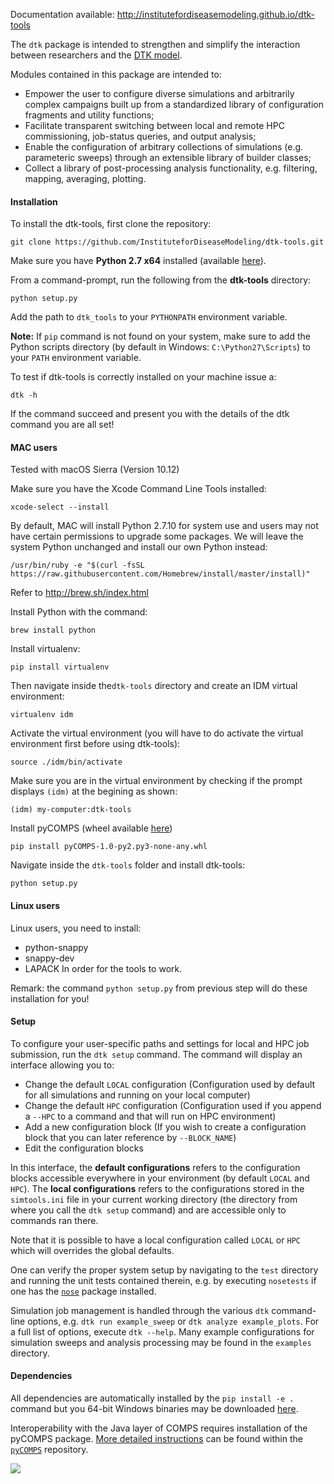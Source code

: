 Documentation available: http://institutefordiseasemodeling.github.io/dtk-tools

The `dtk` package is intended to strengthen and simplify the interaction between researchers and the [DTK model](http://idmod.org/idmdoc/).

Modules contained in this package are intended to:
- Empower the user to configure diverse simulations and arbitrarily complex campaigns built up from a standardized library of configuration fragments and utility functions; 
- Facilitate transparent switching between local and remote HPC commissioning, job-status queries, and output analysis;
- Enable the configuration of arbitrary collections of simulations (e.g. parameteric sweeps) through an extensible library of builder classes; 
- Collect a library of post-processing analysis functionality, e.g. filtering, mapping, averaging, plotting.

#### Installation

To install the dtk-tools, first clone the repository:
```
git clone https://github.com/InstituteforDiseaseModeling/dtk-tools.git
```

Make sure you have **Python 2.7 x64** installed (available [here](https://www.python.org/downloads/)).

From a command-prompt, run the following from the **dtk-tools** directory:
```
python setup.py 
```

Add the path to `dtk_tools` to your `PYTHONPATH` environment variable.

**Note:** If `pip` command is not found on your system, make sure to add the Python scripts directory (by default in Windows: `C:\Python27\Scripts`)
to your `PATH` environment variable.

To test if dtk-tools is correctly installed on your machine issue a:
```
dtk -h
```
If the command succeed and present you with the details of the dtk command you are all set!


#### MAC users ####
Tested with macOS Sierra (Version 10.12)

Make sure you have the Xcode Command Line Tools installed:
```
xcode-select --install
```

By default, MAC will install Python 2.7.10 for system use and users may not have certain permissions to upgrade some packages. We will leave the system Python unchanged and install our own Python instead:
```
/usr/bin/ruby -e "$(curl -fsSL https://raw.githubusercontent.com/Homebrew/install/master/install)"
```
Refer to http://brew.sh/index.html

Install Python with the command:
```
brew install python
```

Install virtualenv:
```
pip install virtualenv
```

Then navigate inside the`dtk-tools` directory and create an IDM virtual environment:
```
virtualenv idm
```

Activate the virtual environment (you will have to do activate the virtual environment first before using dtk-tools):
```
source ./idm/bin/activate
```

Make sure you are in the virtual environment by checking if the prompt displays `(idm)` at the begining as shown:
```
(idm) my-computer:dtk-tools
```

Install pyCOMPS (wheel available [here](https://institutefordiseasemodeling.github.io/PythonDependencies/pyCOMPS-1.0-py2.py3-none-any.whl))
```
pip install pyCOMPS-1.0-py2.py3-none-any.whl
```

Navigate inside the `dtk-tools` folder and install dtk-tools:
```
python setup.py
```

#### Linux users
Linux users, you need to install:
- python-snappy
- snappy-dev
- LAPACK
In order for the tools to work.

Remark: the command ```python setup.py``` from previous step will do these installation for you!

#### Setup

To configure your user-specific paths and settings for local and HPC job submission, run the `dtk setup` command.
The command will display an interface allowing you to:

* Change the default `LOCAL` configuration (Configuration used by default for all simulations and running on your local computer)
* Change the default `HPC` configuration (Configuration used if you append a `--HPC` to a command and that will run on HPC environment)
* Add a new configuration block (If you wish to create a configuration block that you can later reference by `--BLOCK_NAME`)
* Edit the configuration blocks

In this interface, the **default configurations** refers to the configuration blocks accessible everywhere in your environment (by default `LOCAL` and `HPC`).
The **local configurations** refers to the configurations stored in the `simtools.ini` file in your current working directory (the directory from where you call the `dtk setup` command) and are
accessible only to commands ran there. 

Note that it is possible to have a local configuration called `LOCAL` or `HPC` which will overrides the global defaults. 

One can verify the proper system setup by navigating to the `test` directory and running the unit tests contained therein, e.g. by executing `nosetests` if one has the [`nose`](http://nose.readthedocs.org/en/latest/index.html) package installed.

Simulation job management is handled through the various `dtk` command-line options, e.g. `dtk run example_sweep` or `dtk analyze example_plots`.  For a full list of options, execute `dtk --help`.  Many example configurations for simulation sweeps and analysis processing may be found in the `examples` directory.

#### Dependencies

All dependencies are automatically installed by the `pip install -e .` command but you 64-bit Windows binaries may be downloaded [here](http://www.lfd.uci.edu/~gohlke/pythonlibs).

Interoperability with the Java layer of COMPS requires installation of the pyCOMPS package.  [More detailed instructions](https://github.com/InstituteforDiseaseModeling/pyCOMPS/blob/master/README.md) can be found within the [`pyCOMPS`](https://github.com/InstituteforDiseaseModeling/pyCOMPS) repository.

<a href="https://zenhub.com"><img src="https://raw.githubusercontent.com/ZenHubIO/support/master/zenhub-badge.png"></a>
